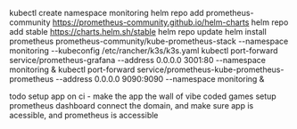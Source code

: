 kubectl create namespace monitoring
helm repo add prometheus-community https://prometheus-community.github.io/helm-charts
helm repo add stable https://charts.helm.sh/stable
helm repo update
helm install prometheus prometheus-community/kube-prometheus-stack --namespace monitoring --kubeconfig /etc/rancher/k3s/k3s.yaml
kubectl port-forward service/prometheus-grafana --address 0.0.0.0 3001:80 --namespace monitoring &
kubectl port-forward service/prometheus-kube-prometheus-prometheus --address 0.0.0.0 9090:9090 --namespace monitoring &

todo
setup app on ci - make the app the wall of vibe coded games
setup prometheus dashboard
connect the domain, and make sure app is acessible, and prometheus is accessible
